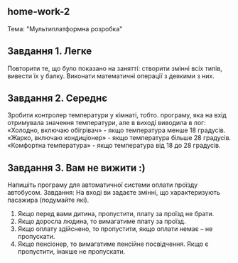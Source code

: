 ## home-work-2
Тема: "Мультиплатформна розробка"

## Завдання 1. Легке
Повторити те, що було показано на занятті: створити змінні всіх типів, вивести їх у балку. Виконати
математичні операції з деякими з них.

## Завдання 2. Середнє
Зробити контролер температури у кімнаті, тобто. програму, яка на вхід отримувала значення
температури, але в виході виводила в лог:
«Холодно, включаю обігрівач» - якщо температура менше 18 градусів.
«Жарко, включаю кондиціонер» - якщо температура більше 28 градусів.
«Комфортна температура» - якщо температура від 18 до 28 градусів.

## Завдання 3. Вам не вижити :)
Напишіть програму для автоматичної системи оплати проїзду автобусом.
Завдання: На вході ви задаєте змінні, що характеризують пасажира (подумайте які).
1) Якщо перед вами дитина, пропустити, плату за проїзд не брати.
2) Якщо доросла людина, то вимагатиме плату за проїзд.
3) Якщо оплату здійснено, то пропустити, якщо оплати немає – не пропускати.
4) Якщо пенсіонер, то вимагатиме пенсійне посвідчення. Якщо є пропустити, інакше не пропускати.
